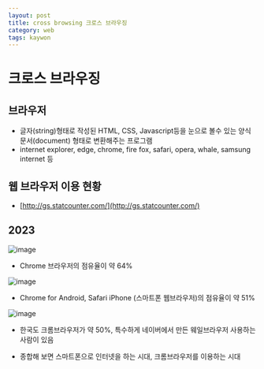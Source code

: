 ```yaml
---
layout: post
title: cross browsing 크로스 브라우징
category: web
tags: kaywon
---
```


# 크로스 브라우징
## 브라우저
* 글자(string)형태로 작성된 HTML, CSS, Javascript등을 눈으로 볼수 있는 양식문서(document) 형태로 변환해주는 프로그램
* internet explorer, edge, chrome, fire fox, safari, opera, whale, samsung internet 등

## 웹 브라우저 이용 현황
* [http://gs.statcounter.com/](http://gs.statcounter.com/)

## 2023
![image](https://github.com/gunug/gunug.github.io/assets/52345276/d875de52-f34b-4f56-a2f5-473026e440a7)
* Chrome 브라우저의 점유율이 약 64%
  
![image](https://github.com/gunug/gunug.github.io/assets/52345276/464e4269-1346-4ff0-ad68-3d17cc21fc8e)
* Chrome for Android, Safari iPhone (스마트폰 웹브라우저)의 점유율이 약 51%

![image](https://github.com/gunug/gunug.github.io/assets/52345276/507fb5db-07cc-4150-8888-bee5db26eced)
* 한국도 크롬브라우저가 약 50%, 특수하게 네이버에서 만든 웨일브라우저 사용하는 사람이 있음

* 종합해 보면 스마트폰으로 인터넷을 하는 시대, 크롬브라우저를 이용하는 시대

